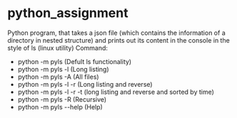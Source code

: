 # python_assignment
 Python program, that takes a json file (which contains the information of a directory in nested structure) and prints out its content in the console in the style of ls (linux utility)
Command:
* python -m pyls (Defult ls functionality)
* python -m pyls -l (Long listing)
* python -m pyls -A (All files)
* python -m pyls -l -r (Long listing and reverse)
* python -m pyls -l -r -t (long listing and reverse and sorted by time)
* python -m pyls -R (Recursive)
* python -m pyls --help (Help)
